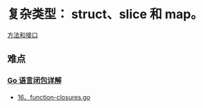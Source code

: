 

# 复杂类型： struct、slice 和 map。

[方法和接口](../../go-learning-example/go-basic-example/004、Complex-types-struct-slice-and-map)




## 难点

### [Go 语言闭包详解](https://www.sulinehk.com/post/golang-closure-details/)

- [16、function-closures.go](../../go-learning-example/go-basic-example/004、Complex-types-struct-slice-and-map/16、function-closures.go)

